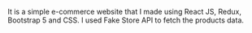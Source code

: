 It is a simple e-commerce website that I made using React JS, Redux, Bootstrap 5 and CSS. I used Fake Store API to fetch the products data.
